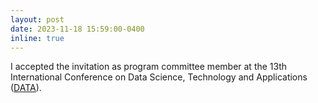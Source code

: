 ```yaml
---
layout: post
date: 2023-11-18 15:59:00-0400
inline: true
---
```


I accepted the invitation as program committee member at the 13th International Conference on Data Science, Technology and Applications ([DATA](https://data.scitevents.org/Home.aspx)).
